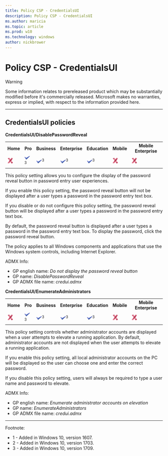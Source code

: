 ```yaml
---
title: Policy CSP - CredentialsUI
description: Policy CSP - CredentialsUI
ms.author: maricia
ms.topic: article
ms.prod: w10
ms.technology: windows
author: nickbrower
---
```


# Policy CSP - CredentialsUI

> [!WARNING]
> Some information relates to prereleased product which may be substantially modified before it's commercially released. Microsoft makes no warranties, express or implied, with respect to the information provided here.

<!--StartPolicies-->
<hr/>

## CredentialsUI policies  

<!--StartPolicy-->
<a href="" id="credentialsui-disablepasswordreveal"></a>**CredentialsUI/DisablePasswordReveal**  

<!--StartSKU-->
<table>
<tr>
	<th>Home</th>
	<th>Pro</th>
	<th>Business</th>
	<th>Enterprise</th>
	<th>Education</th>
	<th>Mobile</th>
	<th>Mobile Enterprise</th>
</tr>
<tr>
	<td><img src="images/crossmark.png" alt="cross mark" /></td>
	<td><img src="images/checkmark.png" alt="check mark" /><sup>3</sup></td>
	<td><img src="images/checkmark.png" alt="check mark" /><sup>3</sup></td>
	<td><img src="images/checkmark.png" alt="check mark" /><sup>3</sup></td>
	<td><img src="images/checkmark.png" alt="check mark" /><sup>3</sup></td>
	<td><img src="images/crossmark.png" alt="cross mark" /></td>
	<td><img src="images/crossmark.png" alt="cross mark" /></td>
</tr>
</table>

<!--EndSKU-->
<!--StartDescription-->
This policy setting allows you to configure the display of the password reveal button in password entry user experiences.

If you enable this policy setting, the password reveal button will not be displayed after a user types a password in the password entry text box.

If you disable or do not configure this policy setting, the password reveal button will be displayed after a user types a password in the password entry text box.

By default, the password reveal button is displayed after a user types a password in the password entry text box. To display the password, click the password reveal button.

The policy applies to all Windows components and applications that use the Windows system controls, including Internet Explorer.

<!--EndDescription-->
<!--StartADMX-->
ADMX Info:  
-   GP english name: *Do not display the password reveal button*
-   GP name: *DisablePasswordReveal*
-   GP ADMX file name: *credui.admx*

<!--EndADMX-->
<!--EndPolicy-->
<!--StartPolicy-->
<a href="" id="credentialsui-enumerateadministrators"></a>**CredentialsUI/EnumerateAdministrators**  

<!--StartSKU-->
<table>
<tr>
	<th>Home</th>
	<th>Pro</th>
	<th>Business</th>
	<th>Enterprise</th>
	<th>Education</th>
	<th>Mobile</th>
	<th>Mobile Enterprise</th>
</tr>
<tr>
	<td><img src="images/crossmark.png" alt="cross mark" /></td>
	<td><img src="images/checkmark.png" alt="check mark" /><sup>3</sup></td>
	<td><img src="images/checkmark.png" alt="check mark" /><sup>3</sup></td>
	<td><img src="images/checkmark.png" alt="check mark" /><sup>3</sup></td>
	<td><img src="images/checkmark.png" alt="check mark" /><sup>3</sup></td>
	<td><img src="images/crossmark.png" alt="cross mark" /></td>
	<td><img src="images/crossmark.png" alt="cross mark" /></td>
</tr>
</table>

<!--EndSKU-->
<!--StartDescription-->
This policy setting controls whether administrator accounts are displayed when a user attempts to elevate a running application. By default, administrator accounts are not displayed when the user attempts to elevate a running application.

If you enable this policy setting, all local administrator accounts on the PC will be displayed so the user can choose one and enter the correct password.

If you disable this policy setting, users will always be required to type a user name and password to elevate.

<!--EndDescription-->
<!--StartADMX-->
ADMX Info:  
-   GP english name: *Enumerate administrator accounts on elevation*
-   GP name: *EnumerateAdministrators*
-   GP ADMX file name: *credui.admx*

<!--EndADMX-->
<!--EndPolicy-->
<hr/>

Footnote:

-   1 - Added in Windows 10, version 1607.
-   2 - Added in Windows 10, version 1703.
-   3 - Added in Windows 10, version 1709.

<!--EndPolicies-->

